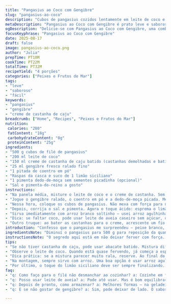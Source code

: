 ```yaml
---
title: "Pangasius ao Coco com Gengibre"
slug: "pangasius-ao-coco"
description: "Cubos de pangasius cozidos lentamente em leite de coco e temperados com gengibre fresco, coentro em pó, e limão siciliano. Versão com toque brasileiro: substitui parte do leite de coco por creme de castanha de caju para textura cremosa. Toque final de pimenta dedo-de-moça para equilibrar. Prato sem glúten, laticínios nem ovos, ideal para quem busca leveza sem abrir mão do sabor intenso e aroma marcante."
metaDescription: "Pangasius ao Coco com Gengibre é prato leve e saboroso, perfeito para quem busca aromas marcantes e intensidade na cozinha brasileira."
ogDescription: "Delicie-se com Pangasius ao Coco com Gengibre, uma combinação que traz a leveza da culinária asiática com toques brasileiros inconfundíveis."
focusKeyphrase: "Pangasius ao Coco com Gengibre"
date: 2025-08-17
draft: false
image: pangasius-ao-coco.png
author: "Julia"
prepTime: PT10M
cookTime: PT22M
totalTime: PT32M
recipeYield: "4 porções"
categories: ["Peixes e Frutos do Mar"]
tags:
- "leve"
- "saboroso"
- "fácil"
keywords:
- "pangasius"
- "gengibre"
- "creme de castanha de caju"
breadcrumb: ["Home", "Recipes", "Peixes e Frutos do Mar"]
nutrition: 
 calories: "280"
 fatContent: "18g"
 carbohydrateContent: "8g"
 proteinContent: "25g"
ingredients:
- "500 g cubos de filé de pangasius"
- "200 ml leite de coco"
- "150 ml creme de castanha de caju batido (castanhas demolhadas e batidas com água)"
- "25 ml gengibre fresco ralado fino"
- "1 pitada de coentro em pó"
- "Raspas da casca e suco de 1 limão siciliano"
- "1 pimenta dedo-de-moça sem sementes picadinha (opcional)"
- "Sal e pimenta-do-reino a gosto"
instructions:
- "Na panela média, misture o leite de coco e o creme de castanha. Sem pressa, leve para quase ferver em fogo médio. Vai ficando aquele som de bolhas pequenas subindo devagar; sinal de que está quente, mas sem queimar."
- "Jogue o gengibre ralado, o coentro em pó e a dedo-de-moça picada. Mexa com cuidado para liberar aroma, um perfume fresco e picante já invade a cozinha."
- "Nessa hora, coloque os cubos de pangasius. Não mexa com força para não desfazer o peixe. Tampo na panela, fogo baixo. Ouça o borbulhar leve, quase um cochicho, deixa cozinhar por volta de 7 minutos, até o peixe ficar opaco e firme – testado com garfo, desprende fácil. Se ainda achar cru, mais 2 minutos, sem pressa."
- "Depois, corrija o sal e pimenta. Agora o toque ácido: esprema o limão siciliano, misture sem agitar demais. Vai clarear o creme de coco e trazer aquele frescor que corta a oleosidade sem matar o sabor."
- "Sirva imediatamente com arroz branco soltinho – usei arroz agulhinha aqui, mas um jasmine funcionaria numa boa. Acompanhamento? Brócolis no vapor ou quiabo refogado. O contraste das verdes ajuda a limpar o paladar entre a cremosidade do prato."
- "Dica: se faltar coco, pode usar leite de aveia caseiro sem açúcar, o que vai diluir menos o sabor e ainda manter o prato vegano. E cuidado para não cozinhar demais o peixe; fica seco e fibroso rápido."
- "Outro truque: ao bater as castanhas para o creme, acrescente um fio de azeite de dendê para dar mais profundidade – compre sobrem todos os nomes, só cuidado para não exagerar e virar moqueca."
introduction: "Confesso que o pangasius me surpreendeu — peixe branco, pouca fama, mas muito versátil. Já testei a combinação direta só com leite de coco, que traz um fundo aveludado e suave, mas meio raso de sabor. Coloquei um toque do creme de castanha de caju para dar corpo e consistência mais encorpada, quase um molho leve. O gengibre fresco entrou para despertar, não para dominar, junto da pimenta dedo-de-moça – que preferi usar sem sementes para controlar o calor. Finalizado com limão siciliano, trazendo aquele toque cítrico que na primeira mordida você entende o porquê. Não é um prato para fazer correndo, é para sentir o aroma subindo da panela, escutar os sons do cozimento e reconhecer o ponto do peixe no toque com o garfo."
ingredientsNote: "Diminuí o pangasius para 500 g para reposição da quantidade com o creme de castanha, que engrandece demais o volume do molho. Leite de coco desfere o sabor tradicional, mas quando bater as castanhas de caju, vale a pena deixar elas de molho umas 4 horas antes. Assim, o creme fica mais uniforme, sem pedacinhos chatos. Para o gengibre, sempre prefiro ralar na hora – dá uma explosão de frescor que o gengibre em pó nunca alcança. Use coentro em pó, não fresco, porque o fresco murcha e perde potência na fervura. Limão siciliano substitui limão taiti pra não amargar."
instructionsNote: "O segredo aqui está em não deixar ferver com força. O coco e o creme de castanha podem talhar se esquentar demais rápido. Cuidado ao mexer o peixe – tenha paciência para evitar quebrar os cubos. O tato com o garfo é seu melhor termômetro. Se ainda estiver translúcido, mais um minuto fechado no fogo. O toque final com limão deve ser feito fora do fogo para o frescor não evaporar no calor. Se perceber que o molho está muito ralo, descarte um pouco do líquido no cozimento inicial, reduz air a textura do creme. Pequenas mudanças na temperatura podem alterar o resultado final, por isso fique atento ao som da panela e aroma liberado."
tips:
- "Se não tiver castanha de caju, pode usar abacate batido. Mistura diferente, mas o creme fica cremoso. E dá uma cor bonita ao molho. Enquanto cozinha, tenha paciência. O peixe precisa acabar de cozinhar, não pode estar translúcido. Se não tiver gengibre fresco, use a versão em pó, mas sei que não é a mesma coisa. O fresco dá um aroma marcante durante o preparo."
- "Observe o leite de coco. Quando está quase fervendo, já começa a espumar e fazer barulho – é a hora de adicionar os temperos. E não esqueça o sal. Se for usar sal grosso, dissolve bem antes. Gosto de misturar coentro em pó, sensação refrescante. Mas se usar fresco, vai murchar rápido e perder o gosto. Então, é uma escolha."
- "Dica prática: se a mistura parecer muito rala, reserve. Ao final do cozimento, antes de servir, ajuste a consistência. Pode ser que precise reduzir o calor e cozinhar mais tempo. Ao fazer a combinação do creme, se ficar muito grosso, um pouquinho de água morna ajuda. A textura tem que ser aveludada, não líquida nem grossa demais."
- "Na montagem, sempre sirvo com arroz. Uma boa opção é usar arroz agulhinha ou jasmim. O contraste da cremosidade do prato com a leveza do arroz é incrível. Se você gosta, brócolis cozido no vapor é um acompanhamento top. Limpa bem o paladar depois de cada garfada. Lembre-se, a pimenta dedo-de-moça pode ser colocada na quantidade desejada. Prefiro, mas não exagero."
- "Por último, o toque do limão siciliano deve ser sempre finalizando. Nada de cozinhar junto com a mistura. O frescor vai embora, e o sabor não fica bom. Esprema na hora de servir. Uma pitada de pimenta-do-reino sempre. E cuidado ao mexer o peixe. Tenha paciência para não desmanchar. Use o garfo como termômetro."
faq:
- "q: Como faço para o filé não desmanchar ao cozinhar? a: Cozinhe em fogo baixo sempre. O borbulhar leve é perfeito. Cubos inteiros. Assim, não desmancha. Fique de olho direto no tempo de cozimento. Garfo é seu amigo – pressione e veja se desprende."
- "q: Posso usar leite de aveia? a: Pode até usar. Mas é bom equilibrar os sabores. Menos doce é essencial para não perder o gosto. Leite de aveia vai diluir um pouco o coco. Então, ajuste temperos. Limão siciliano deve ser sempre mais intenso."
- "q: Depois de pronto, como armazenar? a: Melhores formas – na geladeira em pote fechado. Para consumir em 2 dias é de boa. Pode aquecer no fogo, mas não deixa em temperatura alta por muito tempo. Mexe sempre para não queimar."
- "q: E se não gostar de gengibre? a: Sim, pode deixar de lado. O sabor vai mudar, mas nem sempre é necessário. Substituir por menos alho em pó ou uma pitadinha de curry pode dar incremento. Coentro também pode ser deixado de fora, se preferir."

---
```

